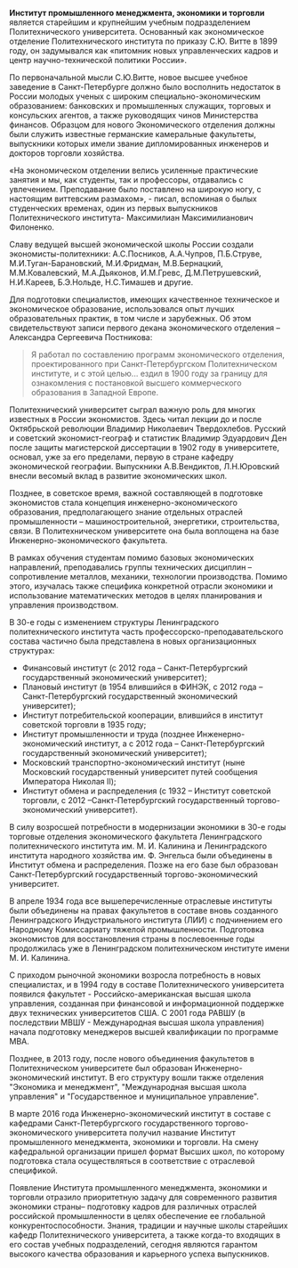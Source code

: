   
  
**Институт промышленного менеджмента, экономики и торговли** является старейшим и крупнейшим учебным подразделением Политехнического университета.
Основанный как экономическое отделение Политехнического института по приказу С.Ю. Витте в 1899 году, он задумывался как «питомник новых управленческих кадров и центр научно-технической политики России».

По первоначальной мысли С.Ю.Витте, новое высшее учебное заведение в Санкт-Петербурге должно было восполнить недостаток в России молодых ученых с широким специально-экономическим образованием: банковских и промышленных служащих, торговых и консульских агентов, а также руководящих чинов Министерства финансов. Образцом для нового Экономического отделения должны были служить известные германские камеральные факультеты, выпускники которых имели звание дипломированных инженеров и докторов торговли хозяйства.

«На экономическом отделении велись усиленные практические занятия и мы, как студенты, так и профессоры, отдавались с увлечением. Преподавание было поставлено на широкую ногу, с настоящим виттевским размахом», - писал, вспоминая о былых студенческих временах, один из первых выпускников Политехнического института- Максимилиан Максимилианович Филоненко.

Славу ведущей высшей экономической школы России создали экономисты-политехники: А.С.Посников, А.А.Чупров, П.Б.Струве, М.И.Туган-Барановский, М.И.Фридман, М.В.Бернацкий, М.М.Ковалевский, М.А.Дьяконов, И.М.Гревс, Д.М.Петрушевский, Н.И.Кареев, Б.Э.Нольде, Н.С.Тимашев и другие. 

Для подготовки специалистов, имеющих качественное техническое и экономическое образование, использовался опыт лучших образовательных практик, в том числе и зарубежных. Об этом свидетельствуют записи первого декана экономического отделения –Александра Сергеевича Постникова:
>Я работал по составлению программ экономического отделения, проектированного при Санкт-Петербургском Политехническом институте, и с этой целью... ездил в 1900 году за границу для ознакомления с постановкой высшего коммерческого образования в Западной Европе.

Политехнический университет сыграл важную роль для многих известных в России экономистов. Здесь читал лекции до и после Октябрьской революции Владимир Николаевич Твердохлебов. Русский и советский экономист-географ и статистик Владимир Эдуардович Ден после защиты магистерской диссертации в 1902 году в университете, основал, уже за его пределами, первую в стране кафедру экономической географии. Выпускники А.В.Вендиктов, Л.Н.Юровский внесли весомый вклад в развитие экономических школ.

Позднее, в советское время, важной составляющей в подготовке экономистов стала концепция инженерно-экономического образования, предполагающего знание отдельных отраслей промышленности – машиностроительной, энергетики, строительства, связи.  В Политехническом университете она была воплощена на базе Инженерно-экономического факультета.

В рамках обучения студентам помимо базовых экономических направлений, преподавались группы технических дисциплин – сопротивление металлов, механики, технологии производства. Помимо этого, изучалась также специфика конкретной отрасли экономики и использование математических методов в целях планирования и управления производством.

В 30-е годы с изменением структуры Ленинградского политехнического института часть профессорско-преподавательского состава частично была представлена в новых организационных структурах:

* Финансовый институт (с 2012 года – Санкт-Петербургский государственный экономический университет);
* Плановый институт (в 1954 влившийся в ФИНЭК, с 2012 года – Санкт-Петербургский государственный экономический университет);
* Институт потребительской кооперации, влившийся в институт советской торговли в 1935 году;
* Институт промышленности и труда (позднее Инженерно-экономический институт, а с 2012 года – Санкт-Петербургский государственный экономический университет);
* Московский транспортно-экономический институт (ныне Московский государственный университет путей сообщения Императора Николая II);
* Институт обмена и распределения (с 1932 – Институт советской торговли, с 2012 –Санкт-Петербургский государственный торгово-экономический университет).

В силу возросшей потребности в модернизации экономики в 30-е годы торговые отделения экономического факультета Ленинградского политехнического института им. М. И. Калинина и Ленинградского института народного хозяйства им. Ф. Энгельса были объединены в Институт обмена и распределения. Позже на его базе был образован Санкт-Петербургский государственный торгово-экономический университет.

В апреле 1934 года все вышеперечисленные отраслевые институты были объединены на правах факультетов в составе вновь созданного Ленинградского Индустриального института (ЛИИ) с подчинением его Народному Комиссариату тяжелой промышленности. Подготовка экономистов для восстановления страны в послевоенные годы продолжилась уже в Ленинградском политехническом институте имени М. И. Калинина.

С приходом рыночной экономики возросла потребность в новых специалистах, и в 1994 году в составе Политехнического университета появился факультет - Российско-американская высшая школа управления, созданная при финансовой и информационной поддержке двух технических университетов США. С 2001 года РАВШУ (в последствии МВШУ - Международная высшая школа управления) начала подготовку менеджеров высшей квалификации по программе МВА.

Позднее, в 2013 году, после нового объединения факультетов в Политехническом университете был образован Инженерно-экономический институт. В его структуру вошли также отделения "Экономика и менеджмент", "Международная высшая школа управления" и "Государственное и муниципальное управление".

В марте 2016 года Инженерно-экономический институт в составе с кафедрами Санкт-Петербургского государственного торгово-экономического университета получил название Институт промышленного менеджмента, экономики и торговли. На смену кафедральной организации пришел формат Высших школ, по которому подготовка стала осуществляться в соответствие с отраслевой спецификой.

Появление Института промышленного менеджмента, экономики и торговли отразило приоритетную задачу для современного развития экономики страны– подготовку кадров для различных отраслей российской промышленности в целях обеспечение ее глобальной конкурентоспособности. Знания, традиции и научные школы старейших кафедр Политехнического университета, а также когда-то входящих в его состав учебных подразделений, сегодня являются гарантом высокого качества образования и карьерного успеха выпускников.